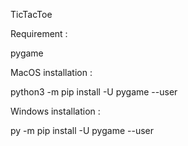 TicTacToe

Requirement :

pygame

MacOS installation :

python3 -m pip install -U pygame --user

Windows installation :

py -m pip install -U pygame --user
